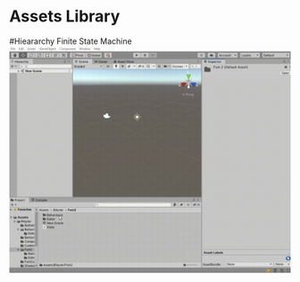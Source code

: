 # Assets Library

#Hieararchy Finite State Machine
![til](./ReadmeContent/bandicam-2021-12-21-20-34-57-963.gif)
